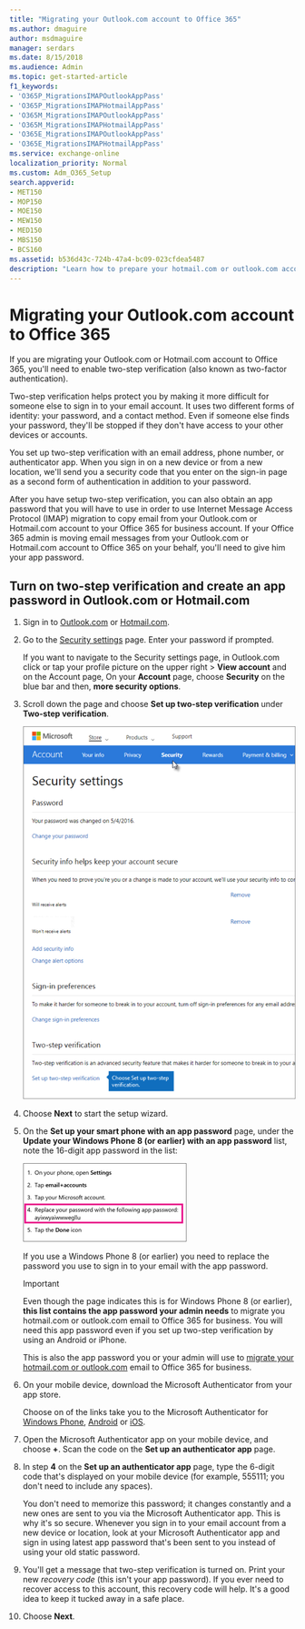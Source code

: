 ```yaml
---
title: "Migrating your Outlook.com account to Office 365"
ms.author: dmaguire
author: msdmaguire
manager: serdars
ms.date: 8/15/2018
ms.audience: Admin
ms.topic: get-started-article
f1_keywords:
- 'O365P_MigrationsIMAPOutlookAppPass'
- 'O365P_MigrationsIMAPHotmailAppPass'
- 'O365M_MigrationsIMAPOutlookAppPass'
- 'O365M_MigrationsIMAPHotmailAppPass'
- 'O365E_MigrationsIMAPOutlookAppPass'
- 'O365E_MigrationsIMAPHotmailAppPass'
ms.service: exchange-online
localization_priority: Normal
ms.custom: Adm_O365_Setup
search.appverid:
- MET150
- MOP150
- MOE150
- MEW150
- MED150
- MBS150
- BCS160
ms.assetid: b536d43c-724b-47a4-bc09-023cfdea5487
description: "Learn how to prepare your hotmail.com or outlook.com account for migration to Office 365"
---
```


# Migrating your Outlook.com account to Office 365

If you are migrating your Outlook.com or Hotmail.com account to Office 365, you'll need to enable two-step verification (also known as two-factor authentication).
  
Two-step verification helps protect you by making it more difficult for someone else to sign in to your email account. It uses two different forms of identity: your password, and a contact method. Even if someone else finds your password, they'll be stopped if they don't have access to your other devices or accounts.
  
You set up two-step verification with an email address, phone number, or authenticator app. When you sign in on a new device or from a new location, we'll send you a security code that you enter on the sign-in page as a second form of authentication in addition to your password.
  
After you have setup two-step verification, you can also obtain an app password that you will have to use in order to use Internet Message Access Protocol (IMAP) migration to copy email from your Outlook.com or Hotmail.com account to your Office 365 for business account. If your Office 365 admin is moving email messages from your Outlook.com or Hotmail.com account to Office 365 on your behalf, you'll need to give him your app password.
  
## Turn on two-step verification and create an app password in Outlook.com or Hotmail.com

1. Sign in to [Outlook.com](https://go.microsoft.com/fwlink/p/?LinkId=255207) or [Hotmail.com](https://go.microsoft.com/fwlink/p/?LinkId=229224).
    
2. Go to the [Security settings](https://go.microsoft.com/fwlink/p/?LinkId=239676) page. Enter your password if prompted. 
    
    If you want to navigate to the Security settings page, in Outlook.com click or tap your profile picture on the upper right \> **View account** and on the Account page, On your **Account** page, choose **Security** on the blue bar and then, **more security options**.
    
3. Scroll down the page and choose **Set up two-step verification** under **Two-step verification**.
    
    ![On the Security settings page, choose Set up two-step verification.](../media/9e506577-7621-4170-b816-6b9f04ffad1f.png)
  
4. Choose **Next** to start the setup wizard. 
    
5. On the **Set up your smart phone with an app password** page, under the **Update your Windows Phone 8 (or earlier) with an app password** list, note the 16-digit app password in the list: 
    
    ![Note the app password in step 4](../media/07b49868-71a5-48c4-856c-85ad7bff6625.png)
  
    If you use a Windows Phone 8 (or earlier) you need to replace the password you use to sign in to your email with the app password.
    
    > [!IMPORTANT]
    > Even though the page indicates this is for Windows Phone 8 (or earlier), **this list contains the app password your admin needs** to migrate you hotmail.com or outlook.com email to Office 365 for business. You will need this app password even if you set up two-step verification by using an Android or iPhone. 
  
    This is also the app password you or your admin will use to [migrate your hotmail.com or outlook.com](imap-migration-in-the-admin-center.md) email to Office 365 for business. 
    
6. On your mobile device, download the Microsoft Authenticator from your app store.
    
    Choose on of the links take you to the Microsoft Authenticator for [Windows Phone](https://go.microsoft.com/fwlink/p/?LinkId=722777), [Android](https://go.microsoft.com/fwlink/p/?LinkId=722778) or [iOS](https://go.microsoft.com/fwlink/p/?LinkId=722779).
    
7. Open the Microsoft Authenticator app on your mobile device, and choose **+**. Scan the code on the **Set up an authenticator app** page. 
    
8. In step **4** on the **Set up an authenticator app** page, type the 6-digit code that's displayed on your mobile device (for example, 555111; you don't need to include any spaces). 
    
    You don't need to memorize this password; it changes constantly and a new ones are sent to you via the Microsoft Authenticator app. This is why it's so secure. Whenever you sign in to your email account from a new device or location, look at your Microsoft Authenticator app and sign in using latest app password that's been sent to you instead of using your old static password.
    
9. You'll get a message that two-step verification is turned on. Print your new *recovery code*  (this isn't your app password). If you ever need to recover access to this account, this recovery code will help. It's a good idea to keep it tucked away in a safe place. 
    
10. Choose **Next**.
    

